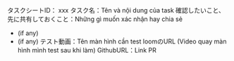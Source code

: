 タスクシートID：
xxx
タスク名：Tên và nội dung của task
確認したいこと、先に共有しておくこと：Những gì muốn xác nhận hay chia sẻ
- (if any)
- (if any)
テスト動画：Tên màn hình cần test
loomのURL (Video quay màn hình mình test sau khi làm)
GithubURL：Link PR

